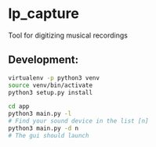 # lp_capture
Tool for digitizing musical recordings



## Development:
``` bash
virtualenv -p python3 venv
source venv/bin/activate
python3 setup.py install

cd app
python3 main.py -l
# Find your sound device in the list [n]
python3 main.py -d n 
# The gui should launch
```
